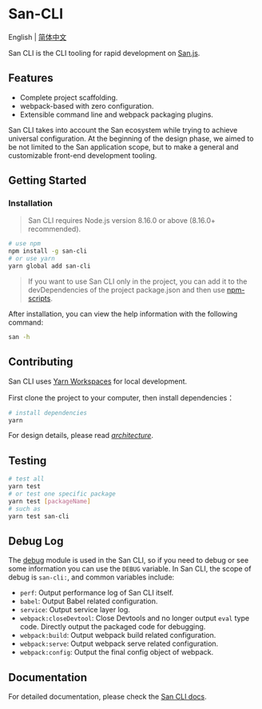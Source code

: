 # San-CLI

English | [简体中文](./README-zh_CN.md)

San CLI is the CLI tooling for rapid development on [San.js](https://github.com/baidu/san).

## Features

- Complete project scaffolding.
- webpack-based with zero configuration.
- Extensible command line and webpack packaging plugins.

San CLI takes into account the San ecosystem while trying to achieve universal configuration. At the beginning of the design phase, we aimed to be not limited to the San application scope, but to make a general and customizable front-end development tooling.

## Getting Started

### Installation

> San CLI requires Node.js version 8.16.0 or above (8.16.0+ recommended).

```bash
# use npm
npm install -g san-cli
# or use yarn
yarn global add san-cli
```

>If you want to use San CLI only in the project, you can add it to the devDependencies of the project package.json and then use [npm-scripts](https://docs.npmjs.com/misc/scripts).

After installation, you can view the help information with the following command:

```bash
san -h
```

## Contributing

San CLI uses [Yarn Workspaces](https://classic.yarnpkg.com/en/docs/workspaces/) for local development.

First clone the project to your computer, then install dependencies：

```bash
# install dependencies
yarn
```

For design details, please read *[architecture](./docs/architecture.md)*.

## Testing

```bash
# test all
yarn test
# or test one specific package
yarn test [packageName]
# such as
yarn test san-cli
```

## Debug Log

The [debug](https://npmjs.org/package/debug) module is used in the San CLI, so if you need to debug or see some information you can use the `DEBUG` variable. In San CLI, the scope of debug is `san-cli:`, and common variables include:

- `perf`: Output performance log of San CLI itself.
- `babel`: Output Babel related configuration.
- `service`: Output service layer log.
- `webpack:closeDevtool`: Close Devtools and no longer output `eval` type code. Directly output the packaged code for debugging.
- `webpack:build`: Output webpack build related configuration.
- `webpack:serve`: Output webpack serve related configuration.
- `webpack:config`: Output the final config object of webpack.

## Documentation

For detailed documentation, please check the [San CLI docs](./docs/README.md).
